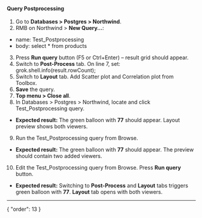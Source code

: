 #### Query Postprocessing 

1. Go to **Databases > Postgres > Northwind**.
2. RMB on Northwind > **New Query...**:
- name: Test_Postprocessing
- body: select * from products
3. Press **Run query** button (F5 or Ctrl+Enter) – result grid should appear.
4. Switch to **Post-Process** tab. On line 7, set: grok.shell.info(result.rowCount);
5. Switch to **Layout** tab. Add Scatter plot and Correlation plot from Toolbox.
6. **Save** the query.
7. **Top menu > Close all**. 
8. In Databases > Postgres > Northwind, locate and click Test_Postprocessing query.
  - **Expected result:** The green balloon with **77** should appear. Layout preview shows both viewers.
9. Run the Test_Postprocessing query from Browse. 
  - **Expected result:** The green balloon with **77** should appear. The preview should contain two added viewers.
10. Edit the Test_Postprocessing query from Browse. Press **Run query** button. 
  - **Expected result:** Switching to **Post-Process** and **Layout** tabs triggers green balloon with **77**. **Layout** tab opens with both viewers.

---
{
  "order": 13
}